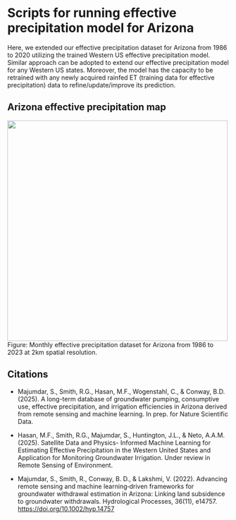 # Scripts for running effective precipitation model for Arizona

Here, we extended our effective precipitation dataset for Arizona from 1986 to 2020 utilizing the trained Western US effective precipitation model. Similar approach can be adopted to extend our effective precipitation model for any Western US states. Moreover, the model has the capacity to be retrained with any newly acquired rainfed ET (training data for effective precipitation) data to refine/update/improve its prediction.

## Arizona effective precipitation map
<img src="https://raw.githubusercontent.com/mdfahimhasan/WesternUS_NetGW/master/Codes/AZ/animation/Peff_animation.gif" height="500"/>
Figure: Monthly effective precipitation dataset for Arizona from 1986 to 2023 at 2km spatial resolution.


## Citations
- Majumdar, S., Smith, R.G., Hasan, M.F., Wogenstahl, C., & Conway, B.D. (2025). A long-term database of groundwater pumping, consumptive use, effective precipitation, and irrigation efficiencies in Arizona derived from remote sensing and machine learning. In prep. for Nature Scientific Data.
 
- Hasan, M.F., Smith, R.G., Majumdar, S., Huntington, J.L., & Neto, A.A.M. (2025). Satellite Data and Physics- Informed Machine Learning for Estimating Effective Precipitation in the Western United States and Application for Monitoring Groundwater Irrigation. Under review in Remote Sensing of Environment.

- Majumdar, S., Smith, R., Conway, B. D., & Lakshmi, V. (2022). Advancing remote sensing and machine learning‐driven frameworks for groundwater withdrawal estimation in Arizona: Linking land subsidence to groundwater withdrawals. Hydrological Processes, 36(11), e14757. https://doi.org/10.1002/hyp.14757
